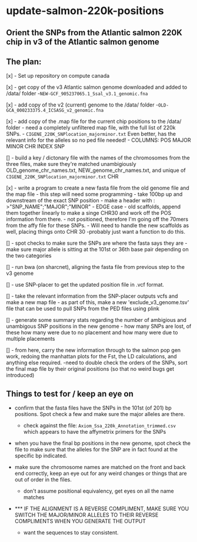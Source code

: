 # update-salmon-220k-positions
## Orient the SNPs from the Atlantic salmon 220K chip in v3 of the Atlantic salmon genome

## The plan:

[x] - Set up repository on compute canada

[x] - get copy of the v3 Atlantic salmon genome downloaded and added to /data/ folder
        -`NEW-GCF_905237065.1_Ssal_v3.1_genomic.fna`

[x] - add copy of the v2 (current) genome to the /data/ folder
        -`OLD-GCA_000233375.4_ICSASG_v2_genomic.fna`

[x] - add copy of the .map file for the current chip positions to the /data/ folder
    - need a completely unfiltered map file, with the full list of 220k SNPs.
    - `CIGENE_220K_SNPlocation_majorminor.txt` Even better, has the relevant info for the alleles so no ped file needed!
    - COLUMNS: POS MAJOR   MINOR   CHR INDEX   SNP

[] - build a key / dictonary file with the names of the chromosomes from the three files, make sure they're matched unambigiously
    OLD_genome_chr_names.txt, NEW_genome_chr_names.txt, and unique of `CIGENE_220K_SNPlocation_majorminor.txt` CHR


[x] - write a program to create a new fasta file from the old genome file and the map file
        - this step will need some programming 
        - take 100bp up and downstream of the exact SNP position
        - make a header with : >"SNP_NAME";"MAJOR";"MINOR"
        - EDGE case - old scaffolds, append them together linearly to make a singe CHR30 and work off the POS information from there.
            - not positioned, therefore I'm going off the 70mers from the affy file for these SNPs.
        - Will need to handle the new scaffolds as well, placing things onto CHR 30
            -probably just want a function to do this.

[] - spot checks to make sure the SNPs are where the fasta says they are
    - make sure major allele is sitting at the 101st or 36th base pair depending on the two categories

[] - run bwa (on sharcnet), aligning the fasta file from previous step to the v3 genome

[] - use SNP-placer to get the updated position file in .vcf format.

[] - take the relevant information from the SNP-placer outputs vcfs and make a new map file
    - as part of this, make a new 'exclude_v3_genome.tsv' file that can be used to pull SNPs from the PED files using plink 

[] - generate some summary stats regarding the number of ambigious and unambigous SNP positions in the new genome
        - how many SNPs are lost, of these how many were due to no placement and how many were due to multiple placements

[] - from here, carry the new information through to the salmon pop gen work, redoing the manhattan plots for the Fst, the LD calculations, and anything else required.
    -need to double check the orders of the SNPs, sort the final map file by their original positions (so that no weird bugs get introduced)


## Things to test for / keep an eye on

- confirm that the fasta files have the SNPs in the 101st (of 201) bp positions. Spot check a few and make sure the major alleles are there.
    - check against the file: `Axiom_Ssa_220k_Annotation_trimmed.csv` which appears to have the affymetrix primers for the SNPs

- when you have the final bp positions in the new genome, spot check the file to make sure that the alleles for the SNP are in fact found at the specific bp indicated. 

- make sure the chromosome names are matched on the front and back end correctly, keep an eye out for any weird changes or things that are out of order in the files.
    -  don't assume positional equivalency, get eyes on all the name matches

- *** IF THE ALIGNMENT IS A REVERSE COMPLIMENT, MAKE SURE YOU SWITCH THE MAJOR/MINOR ALLELES TO THEIR REVERSE COMPLIMENTS WHEN YOU GENERATE THE OUTPUT
    - want the sequences to stay consistent.